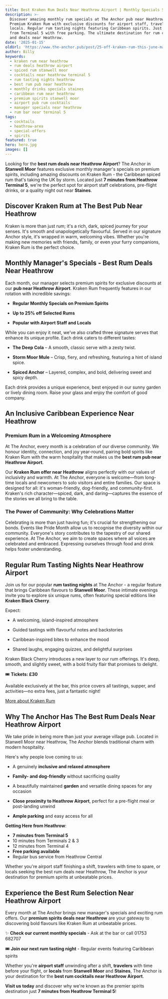 ```yaml
---
title: Best Kraken Rum Deals Near Heathrow Airport | Monthly Specials Stanwell Moor
description: >-
  Discover amazing monthly rum specials at The Anchor pub near Heathrow Airport.
  Premium Kraken Rum with exclusive discounts for airport staff, travelers, and
  locals. Regular rum tasting nights featuring Caribbean spirits. Just 7 minutes
  from Terminal 5 with free parking. The ultimate destination for rum cocktails
  and deals near Heathrow.
date: '2025-01-15'
oldUrl: 'https://www.the-anchor.pub/post/25-off-kraken-rum-this-june-manager-s-special'
author: Billy
keywords:
  - kraken rum near heathrow
  - rum deals heathrow airport
  - spiced rum stanwell moor
  - cocktails near heathrow terminal 5
  - rum tasting nights heathrow
  - best rum pub near heathrow
  - monthly drinks specials staines
  - caribbean rum near heathrow
  - premium spirits stanwell moor
  - airport pub rum cocktails
  - manager specials near heathrow
  - rum bar near terminal 5
tags:
  - cocktails
  - heathrow-area
  - special-offers
  - spirits
featured: true
hero: hero.jpg
images: []
---
```


Looking for the **best rum deals near Heathrow Airport**? The Anchor in **Stanwell Moor** features exclusive monthly manager's specials on premium spirits, including amazing discounts on Kraken Rum - the Caribbean spiced rum that's taking the UK by storm. Located just **7 minutes from Heathrow Terminal 5**, we're the perfect spot for airport staff celebrations, pre-flight drinks, or a quality night out near **Staines**.

  

## Discover Kraken Rum at The Best Pub Near Heathrow

  

Kraken is more than just rum; it's a rich, dark, spiced journey for your senses. It's smooth and unapologetically flavourful. Served in our signature Anchor style, it's wrapped in warm, welcoming vibes. Whether you're making new memories with friends, family, or even your furry companions, Kraken Rum is the perfect choice.

  

## Monthly Manager's Specials - Best Rum Deals Near Heathrow

  

Each month, our manager selects premium spirits for exclusive discounts at our **pub near Heathrow Airport**. Kraken Rum frequently features in our rotation with incredible savings:

  

*   **Regular Monthly Specials on Premium Spirits**
    
*   **Up to 25% off Selected Rums**
    
*   **Popular with Airport Staff and Locals**
    
      
    

While you can enjoy it neat, we've also crafted three signature serves that enhance its unique profile. Each drink caters to different tastes:

  

*   **The Deep Cola** – A smooth, classic serve with a zesty twist.
    
*   **Storm Moor Mule** – Crisp, fiery, and refreshing, featuring a hint of island spice.
    
*   **Spiced Anchor** – Layered, complex, and bold, delivering sweet and spicy depth.
    
      
    

Each drink provides a unique experience, best enjoyed in our sunny garden or lively dining room. Raise your glass and enjoy the comfort of good company.

  

## An Inclusive Caribbean Experience Near Heathrow

  

### Premium Rum in a Welcoming Atmosphere

  

At The Anchor, every month is a celebration of our diverse community. We honour identity, connection, and joy year-round, pairing bold spirits like Kraken Rum with the warm hospitality that makes us the **best rum pub near Heathrow Airport**.

  

Our **Kraken Rum offer near Heathrow** aligns perfectly with our values of inclusivity and warmth. At The Anchor, everyone is welcome—from long-time locals and newcomers to solo visitors and entire families. Our space is designed for all: it's woman-friendly, dog-friendly, and community-first. Kraken's rich character—spiced, dark, and daring—captures the essence of the stories we all bring to the table.

  

### The Power of Community: Why Celebrations Matter

  

Celebrating is more than just having fun; it's crucial for strengthening our bonds. Events like Pride Month allow us to recognise the diversity within our community. Everyone's story contributes to the tapestry of our shared experience. At The Anchor, we aim to create spaces where all voices are celebrated and embraced. Expressing ourselves through food and drink helps foster understanding.

  

## Regular Rum Tasting Nights Near Heathrow Airport

  

Join us for our popular **rum tasting nights** at The Anchor - a regular feature that brings Caribbean flavours to **Stanwell Moor**. These intimate evenings invite you to explore six unique rums, often featuring special editions like **Kraken Black Cherry**.

  

Expect:

  

*   A welcoming, island-inspired atmosphere
    
*   Guided tastings with flavourful notes and backstories
    
*   Caribbean-inspired bites to enhance the mood
    
*   Shared laughs, engaging quizzes, and delightful surprises
    
      
    

Kraken Black Cherry introduces a new layer to our rum offerings. It's deep, smooth, and slightly sweet, with a bold fruity flair that promises to delight.

  

🎟️ **Tickets: £30**

Available exclusively at the bar, this price covers all tastings, supper, and activities—no extra fees, just a fantastic night!

[More about Kraken Rum](https://www.krakenrum.com)

  

## Why The Anchor Has The Best Rum Deals Near Heathrow Airport

  

We take pride in being more than just your average village pub. Located in Stanwell Moor near Heathrow, The Anchor blends traditional charm with modern hospitality.

  

Here's why people love coming to us:

  

*   A genuinely **inclusive and relaxed atmosphere**
    
*   **Family- and dog-friendly** without sacrificing quality
    
*   A beautifully maintained **garden** and versatile dining spaces for any occasion
    
*   **Close proximity to Heathrow Airport**, perfect for a pre-flight meal or post-landing unwind
    
*   **Ample parking** and easy access for all
    
      
    

**Getting Here from Heathrow**:
- **7 minutes from Terminal 5**
- 10 minutes from Terminals 2 & 3
- 12 minutes from Terminal 4
- **Free parking available**
- Regular bus service from Heathrow Central

Whether you're airport staff finishing a shift, travelers with time to spare, or locals seeking the best rum deals near Heathrow, The Anchor is your destination for premium spirits at unbeatable prices.

  

## Experience the Best Rum Selection Near Heathrow Airport

  

Every month at The Anchor brings new manager's specials and exciting rum offers. Our **premium spirits deals near Heathrow** are your gateway to discovering bold flavours like Kraken Rum at unbeatable prices.

  

✨ **Check our current monthly specials** - Ask at the bar or call 01753 682707

🎟️ **Join our next rum tasting night** - Regular events featuring Caribbean spirits

  

Whether you're **airport staff** unwinding after a shift, **travelers** with time before your flight, or **locals** from **Stanwell Moor** and **Staines**, The Anchor is your destination for the **best rum cocktails near Heathrow Airport**.

**Visit us today** and discover why we're known as the premier spirits destination just **7 minutes from Heathrow Terminal 5**!
